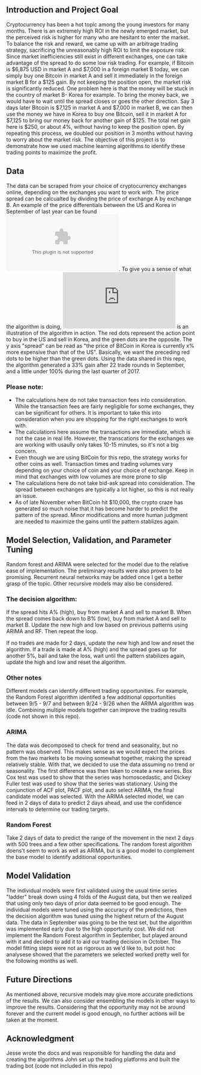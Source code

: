 ## Introduction and Project Goal

Cryptocurrency has been a hot topic among the young investors for many months. There is an extremely high ROI in the newly emerged market, but the perceived risk is higher for many who are hesitant to enter the market. To balance the risk and reward, we came up with an arbitrage trading strategy, sacrificing the unreasonably high ROI to limit the exposure risk. Since market inefficiencies still exist in different exchanges, one can take advantage of the spread to do some low risk trading. For example, if Bitcoin is $6,875 USD in market A and $7,000 in a foreign market B today, we can simply buy one Bitcoin in market A and sell it immediately in the foreign market B for a $125 gain. By not keeping the position open, the market risk is significantly reduced. One problem here is that the money will be stuck in the country of market B- Korea for example. To bring the money back, we would have to wait until the spread closes or goes the other direction. Say 3 days later Bitcoin is $7,125 in market A and $7,000 in market B, we can then use the money we have in Korea to buy one Bitcoin, sell it in market A for $7,125 to bring our money back for another gain of $125. The total net gain here is $250, or about 4%, without having to keep the position open. By repeating this process, we doubled our position in 3 months without having to worry about the market risk. The objective of this project is to demonstrate how we used machine learning algorithms to identify these trading points to maximize the profit.

## Data

The data can be scraped from your choice of cryptocurrency exchanges online, depending on the exchanges you want to work with. The price spread can be calcualted by dividing the price of exchange A by exchange B. An example of the price differentials between the US and Korea in September of last year can be found ![here](https://github.com/jerry39213gh/How_to_Double_Your_Investment_in_100_Days/blob/master/main.csv). To give you a sense of what the algorithm is doing, ![here](https://github.com/jerry39213gh/How_to_Double_Your_Investment_in_100_Days/blob/master/illustration.pdf) is an illustration of the algorithm in action. The red dots represent the action point to buy in the US and sell in Korea, and the green dots are the opposite. The y axis "spread" can be read as "the price of BitCoin in Korea is currently x% more expensive than that of the US". Basically, we want the preceding red dots to be higher than the green dots. Using the data shared in this repo, the algorithm generated a 33% gain after 22 trade rounds in September, and a little under 100% during the last quarter of 2017. 

### Please note:
  
- The calculations here do not take transaction fees into consideration. While the transaction fees are fairly negligible for some exchanges, they can be significant for others. It is important to take this into consideration when you are shopping for the right exchanges to work with. 
- The calculations here assume the transactions are immediate, which is not the case in real life. However, the transcations for the exchanges we are working with usaully only takes 10-15 minutes, so it's not a big concern.
- Even though we are using BitCoin for this repo, the strategy works for other coins as well. Transaction times and trading volumes vary depending on your choice of coin and your choice of exchange. Keep in mind that exchanges with low volumes are more prone to slip
- The calculations here do not take bid-ask spread into consideration. The spread between exchanges are typically a lot higher, so this is not really an issue.   
- As of late November when BitCoin hit $10,000, the crypto craze has generated so much noise that it has become harder to predict the pattern of the spread. Minor modifications and more human judgment are needed to maximize the gains until the pattern stablizes again.

## Model Selection, Validation, and Parameter Tuning

Random forest and ARIMA were selected for the model due to the relative ease of implementation. The preliminary results were also proven to be promising. Recurrent neural networks may be added once I get a better grasp of the topic. Other recursive models may also be considered.

### The decision algorithm:

If the spread hits A% (high), buy from market A and sell to market B.
When the spread comes back down to B% (low), buy from market A and sell to market B.
Update the new high and low based on previous patterns using ARIMA and RF. Then repeat the loop.

If no trades are made for 2 days, update the new high and low and reset the algorithm.
If a trade is made at A% (high) and the spread goes up for another 5%, bail and take the loss, wait until the pattern stabilizes again, update the high and low and reset the algorithm.

### Other notes

Different models can identify different trading opportunities. For example, the Random Forest algorithm identifed a few additional opportunities between 9/5 - 9/7 and between 9/24 - 9/26 when the ARIMA algorithm was idle. Combining multiple models together can improve the trading results (code not shown in this repo). 

### ARIMA

The data was decomposed to check for trend and seasonality, but no pattern was observed. This makes sense as we would expect the prices from the two markets to be moving somewhat together, making the spread relatively stable. With that, we decided to use the data assuming no trend or seasonality. The first difference was then taken to create a new series. Box Cox test was used to show that the series was homoscedastic, and Dickey Fuller test was used to show that the series was stationary. Using the conjunction of ACF plot, PACF plot, and auto select ARIMA, the final candidate model was selected. With the ARIMA selected model, we can feed in 2 days of data to predict 2 days ahead, and use the confidence intervals to determine our trading targets.

### Random Forest

Take 2 days of data to predict the range of the movement in the next 2 days with 500 trees and a few other specifications. The random forest algorithm doens't seem to work as well as ARIMA, but is a good model to complement the base model to identify additional opportunities.

## Model Validation

The individual models were first validated using the usual time series "ladder" break down using 4 folds of the August data, but then we realized that using only two days of prior data seemed to be good enough. The individual models were tuned using the accuracy of the predictions, then the decision algorithm was tuned using the highest return of the August data. The data in September was going to be the test set, but the algorithm was implemented early due to the high opportunity cost. We did not implement the Random Forest algorithm in September, but played around with it and decided to add it to aid our trading decision in October. The model fitting steps were not as rigorous as we'd like to, but post hoc analysese showed that the parameters we selected worked pretty well for the following months as well.       

## Future Directions

As mentioned above, recursive models may give more accurate predictions of the results.  We can also consider ensembling the models in other ways to improve the results. Considering that the opportunity may not be around forever and the current model is good enough, no further actions will be taken at the moment.

## Acknowledgment

Jesse wrote the docs and was responsible for handling the data and creating the algorithms
John set up the trading platforms and built the trading bot (code not included in this repo)  
